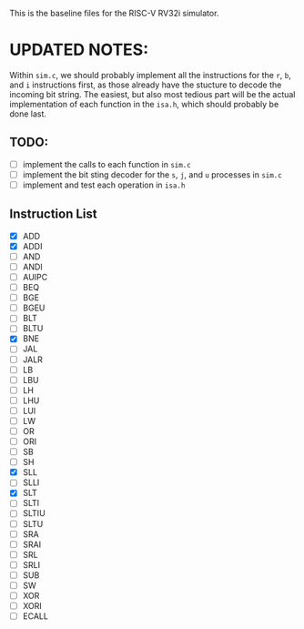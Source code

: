 This is the baseline files for the RISC-V RV32i simulator.

# UPDATED NOTES:

Within `sim.c`, we should probably implement all the instructions for the `r`, `b`, and `i` instructions first, as those already have the stucture to decode the incoming bit string.
The easiest, but also most tedious part will be the actual implementation of each function in the `isa.h`, which should probably be done last.

## TODO:
- [ ] implement the calls to each function in `sim.c`
- [ ] implement the bit sting decoder for the `s`, `j`, and `u` processes in `sim.c`
- [ ] implement and test each operation in `isa.h`

## Instruction List
- [X] ADD 
- [X] ADDI 
- [ ] AND
- [ ] ANDI
- [ ] AUIPC
- [ ] BEQ
- [ ] BGE
- [ ] BGEU
- [ ] BLT
- [ ] BLTU
- [X] BNE
- [ ] JAL
- [ ] JALR
- [ ] LB
- [ ] LBU
- [ ] LH
- [ ] LHU
- [ ] LUI
- [ ] LW
- [ ] OR
- [ ] ORI
- [ ] SB
- [ ] SH
- [X] SLL
- [ ] SLLI
- [X] SLT
- [ ] SLTI
- [ ] SLTIU
- [ ] SLTU
- [ ] SRA
- [ ] SRAI
- [ ] SRL
- [ ] SRLI
- [ ] SUB
- [ ] SW
- [ ] XOR
- [ ] XORI
- [ ] ECALL